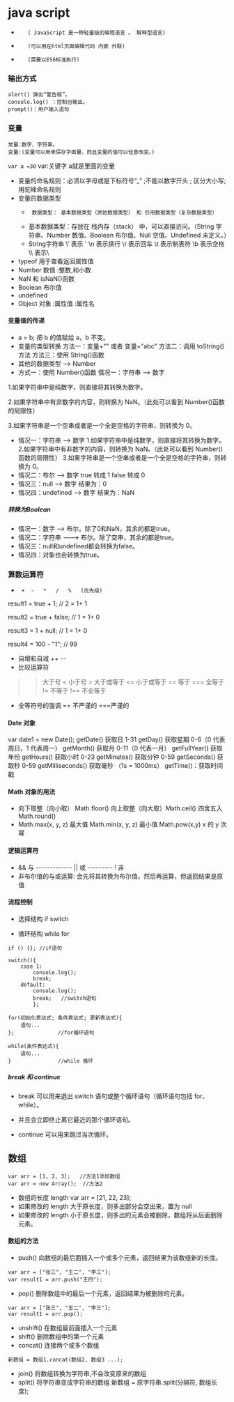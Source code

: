 # java script
+        ( JavaScript 是一种轻量级的编程语言 。 解释型语言)
+        (可以用在html页面编辑代码 内嵌 外联)
+        (需要以ES6标准执行)

### 输出方式
    alert() 弹出“警告框”。
    console.log() ：控制台输出。
    prompt()：用户输入语句
### 变量
    常量:数字、字符串。
    变量:(变量可以用来保存字面量，而且变量的值可以任意改变。)
```var a =30``` var:关键字  a就是里面的变量
+ 变量的命名规则：必须以字母或是下标符号”_”
 ;不能以数字开头 ;         区分大小写;       用驼峰命名规则
+ 变量的数据类型
     +      数据类型： 基本数据类型（原始数据类型） 和 引用数据类型（复杂数据类型）
     +    基本数据类型：存放在 栈内存（stack） 中，可以直接访问。（String 字符串、Number 数值、Boolean 布尔值、Null 空值、Undefined 未定义。）
    + String字符串
   \\' 表示 '
   \\n 表示换行
   \\r 表示回车
   \\t 表示制表符
   \\b 表示空格
   \\\ 表示\
+ typeof 用于查看返回属性值
+ Number 数值 :整数,和小数
+ NaN 和 isNaN()函数
+ Boolean 布尔值
+ undefined 
+ Object 对象 :属性值 :属性名
#### 变量值的传递
+ a = b;  把 b 的值赋给 a，b 不变。
+  变量的类型转换
方法一：变量+"" 或者 变量+"abc"
方法二：调用 toString()方法
方法三：使用 String()函数
+   其他的数据类型 --> Number
+   方式一：使用 Number()函数
情况一：字符串 --> 数字

1.如果字符串中是纯数字，则直接将其转换为数字。

2.如果字符串中有非数字的内容，则转换为 NaN。（此处可以看到 Number()函数的局限性）

3.如果字符串是一个空串或者是一个全是空格的字符串，则转换为 0。
+ 情况一：字符串 --> 数字
   1.如果字符串中是纯数字，则直接将其转换为数字。
   2.如果字符串中有非数字的内容，则转换为 NaN。（此处可以看到 Number()函数的局限性）
   3.如果字符串是一个空串或者是一个全是空格的字符串，则转换为 0。
+   情况二：布尔 --> 数字
 true 转成 1
 false 转成 0
+  情况三：null --> 数字
结果为：0
+  情况四：undefined --> 数字
结果为：NaN
##### 转换为Boolean
+ 情况一：数字 --> 布尔。除了0和NaN，其余的都是true。
+ 情况二：字符串 ---> 布尔。除了空串，其余的都是true。
+ 情况三：null和undefined都会转换为false。
+ 情况四：对象也会转换为true。
### 算数运算符
+      +  -   *   /   %   (优先级)

result1 = true + 1; // 2 = 1+ 1

result2 = true + false; // 1 = 1+ 0

result3 = 1 + null; // 1 = 1+ 0

result4 = 100 - "1"; // 99
+ 自增和自减   ++     --
+  比较运算符  
  >	  >大于号
<	小于号
>= 	大于或等于
<=  小于或等于
== 	等于
=== 全等于
!=	不等于
!== 不全等于
+ 全等符号的强调
== 不严谨的   ===严谨的
#### Date 对象
var date1 = new Date();
getDate() 获取日 1-31
getDay() 获取星期 0-6（0 代表周日，1 代表周一）
getMonth() 获取月 0-11（0 代表一月）
getFullYear() 获取年份
getHours() 获取小时 0-23
getMinutes() 获取分钟 0-59
getSeconds() 获取秒 0-59
getMilliseconds() 获取毫秒 （1s = 1000ms）
getTime()：获取时间戳
#### Math 对象的用法
+  向下取整（向小取） Math.floor()  向上取整（向大取）Math.ceil()  四舍五入 Math.round()
+ Math.max(x, y, z) 最大值  Math.min(x, y, z) 最小值   Math.pow(x,y) x 的 y 次幂
#### 逻辑运算符
+ && 与 ------------- || 或  --------- ! 非
+ 非布尔值的与或运算:
   会先将其转换为布尔值，然后再运算，但返回结果是原值

#### 流程控制
+ 选择结构 if  switch
    
+ 循环结构  while  for

```
if () {}; //if语句

switch(){
    case 1:
        console.log();
        break;
    default:
        console.log();
        break;   //switch语句
        };

for(初始化表达式; 条件表达式; 更新表达式){
    语句...
};              //for循环语句

while(条件表达式){
	语句...
}               //while 循环
```
##### break 和 continue
+ break 可以用来退出 switch 语句或整个循环语句（循环语句包括 for、while）。
+ 并且会立即终止离它最近的那个循环语句。

+ continue 可以用来跳过当次循环。
## 数组
```
var arr = [1, 2, 3];   //方法1添加数组
var arr = new Array();  //方法2
```
+ 数组的长度  length
var arr = [21, 22, 23];
+  如果修改的 length 大于原长度，则多出部分会空出来，置为 null
+ 如果修改的 length 小于原长度，则多出的元素会被删除，数组将从后面删除元素。
#### 数组的方法
+ push() 向数组的最后面插入一个或多个元素，返回结果为该数组新的长度。
```
var arr = ["张三", "王二", "李三"];
var result1 = arr.push("王四"); 
```
+ pop() 删除数组中的最后一个元素，返回结果为被删除的元素。
```
var arr = ["张三", "王二", "李三"];
var result1 = arr.pop();
```
+ unshift() 在数组最前面插入一个元素
+ shift() 删除数组中的第一个元素
+ concat()  连接两个或多个数组
```
新数组 = 数组1.concat(数组2, 数组3 ...);
```
+ join() 将数组转换为字符串,不会改变原来的数组
+ split() 将字符串变成字符串的数组
新数组 = 原字符串.split(分隔符, 数组长度);

